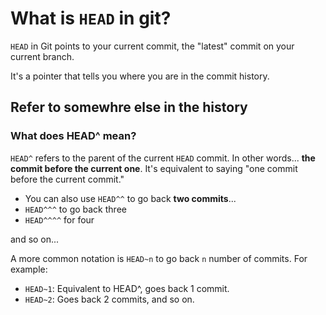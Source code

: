 # What is `HEAD` in git?

`HEAD` in Git points to your current commit, the "latest" commit on your current branch.

It's a pointer that tells you where you are in the commit history.

## Refer to somewhre else in the history

### What does HEAD^ mean?

`HEAD^` refers to the parent of the current `HEAD` commit. In other words... **the commit before the current one**. It's equivalent to saying "one commit before the current commit."

- You can also use `HEAD^^` to go back **two commits**... 
- `HEAD^^^` to go back three
- `HEAD^^^^` for four

and so on...

A more common notation is `HEAD~n` to go back `n` number of commits. For example:

- `HEAD~1`: Equivalent to HEAD^, goes back 1 commit.
- `HEAD~2`: Goes back 2 commits, and so on.